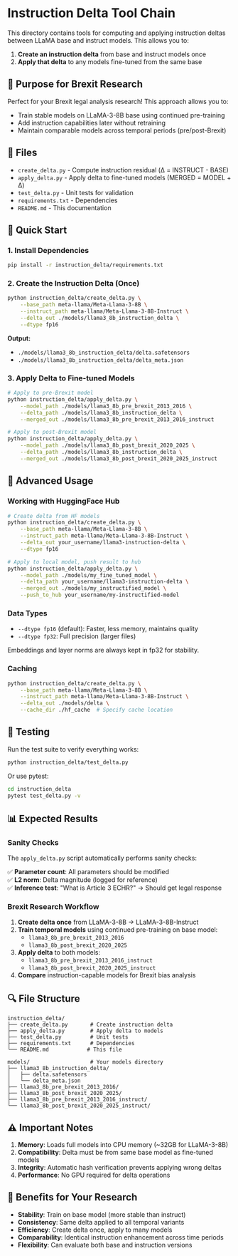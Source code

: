 # Instruction Delta Tool Chain

This directory contains tools for computing and applying instruction deltas between LLaMA base and instruct models. This allows you to:

1. **Create an instruction delta** from base and instruct models once
2. **Apply that delta** to any models fine-tuned from the same base

## 🎯 Purpose for Brexit Research

Perfect for your Brexit legal analysis research! This approach allows you to:
- Train stable models on LLaMA-3-8B base using continued pre-training
- Add instruction capabilities later without retraining
- Maintain comparable models across temporal periods (pre/post-Brexit)

## 📁 Files

- `create_delta.py` - Compute instruction residual (Δ = INSTRUCT - BASE)
- `apply_delta.py` - Apply delta to fine-tuned models (MERGED = MODEL + Δ)
- `test_delta.py` - Unit tests for validation
- `requirements.txt` - Dependencies
- `README.md` - This documentation

## 🚀 Quick Start

### 1. Install Dependencies

```bash
pip install -r instruction_delta/requirements.txt
```

### 2. Create the Instruction Delta (Once)

```bash
python instruction_delta/create_delta.py \
    --base_path meta-llama/Meta-Llama-3-8B \
    --instruct_path meta-llama/Meta-Llama-3-8B-Instruct \
    --delta_out ./models/llama3_8b_instruction_delta \
    --dtype fp16
```

**Output:**
- `./models/llama3_8b_instruction_delta/delta.safetensors`
- `./models/llama3_8b_instruction_delta/delta_meta.json`

### 3. Apply Delta to Fine-tuned Models

```bash
# Apply to pre-Brexit model
python instruction_delta/apply_delta.py \
    --model_path ./models/llama3_8b_pre_brexit_2013_2016 \
    --delta_path ./models/llama3_8b_instruction_delta \
    --merged_out ./models/llama3_8b_pre_brexit_2013_2016_instruct

# Apply to post-Brexit model  
python instruction_delta/apply_delta.py \
    --model_path ./models/llama3_8b_post_brexit_2020_2025 \
    --delta_path ./models/llama3_8b_instruction_delta \
    --merged_out ./models/llama3_8b_post_brexit_2020_2025_instruct
```

## 🔧 Advanced Usage

### Working with HuggingFace Hub

```bash
# Create delta from HF models
python instruction_delta/create_delta.py \
    --base_path meta-llama/Meta-Llama-3-8B \
    --instruct_path meta-llama/Meta-Llama-3-8B-Instruct \
    --delta_out your_username/llama3-instruction-delta \
    --dtype fp16

# Apply to local model, push result to hub
python instruction_delta/apply_delta.py \
    --model_path ./models/my_fine_tuned_model \
    --delta_path your_username/llama3-instruction-delta \
    --merged_out ./models/my_instructified_model \
    --push_to_hub your_username/my-instructified-model
```

### Data Types

- `--dtype fp16` (default): Faster, less memory, maintains quality
- `--dtype fp32`: Full precision (larger files)

Embeddings and layer norms are always kept in fp32 for stability.

### Caching

```bash
python instruction_delta/create_delta.py \
    --base_path meta-llama/Meta-Llama-3-8B \
    --instruct_path meta-llama/Meta-Llama-3-8B-Instruct \
    --delta_out ./models/delta \
    --cache_dir ./hf_cache  # Specify cache location
```

## 🧪 Testing

Run the test suite to verify everything works:

```bash
python instruction_delta/test_delta.py
```

Or use pytest:

```bash
cd instruction_delta
pytest test_delta.py -v
```

## 📊 Expected Results

### Sanity Checks

The `apply_delta.py` script automatically performs sanity checks:

✅ **Parameter count**: All parameters should be modified  
✅ **L2 norm**: Delta magnitude (logged for reference)  
✅ **Inference test**: "What is Article 3 ECHR?" → Should get legal response

### Brexit Research Workflow

1. **Create delta once** from LLaMA-3-8B → LLaMA-3-8B-Instruct
2. **Train temporal models** using continued pre-training on base model:
   - `llama3_8b_pre_brexit_2013_2016`
   - `llama3_8b_post_brexit_2020_2025`
3. **Apply delta** to both models:
   - `llama3_8b_pre_brexit_2013_2016_instruct`
   - `llama3_8b_post_brexit_2020_2025_instruct`
4. **Compare** instruction-capable models for Brexit bias analysis

## 🔍 File Structure

```
instruction_delta/
├── create_delta.py       # Create instruction delta
├── apply_delta.py        # Apply delta to models  
├── test_delta.py         # Unit tests
├── requirements.txt      # Dependencies
└── README.md            # This file

models/                   # Your models directory
├── llama3_8b_instruction_delta/
│   ├── delta.safetensors
│   └── delta_meta.json
├── llama3_8b_pre_brexit_2013_2016/
├── llama3_8b_post_brexit_2020_2025/
├── llama3_8b_pre_brexit_2013_2016_instruct/
└── llama3_8b_post_brexit_2020_2025_instruct/
```

## ⚠️ Important Notes

1. **Memory**: Loads full models into CPU memory (~32GB for LLaMA-3-8B)
2. **Compatibility**: Delta must be from same base model as fine-tuned models
3. **Integrity**: Automatic hash verification prevents applying wrong deltas
4. **Performance**: No GPU required for delta operations

## 🎉 Benefits for Your Research

- **Stability**: Train on base model (more stable than instruct)
- **Consistency**: Same delta applied to all temporal variants
- **Efficiency**: Create delta once, apply to many models
- **Comparability**: Identical instruction enhancement across time periods
- **Flexibility**: Can evaluate both base and instruction versions 